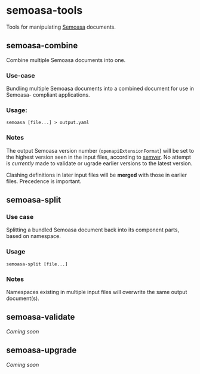 # semoasa-tools

Tools for manipulating [Semoasa](https://github.com/RepreZen/Semoasa) documents.

## semoasa-combine

Combine multiple Semoasa documents into one.

### Use-case

Bundling multiple Semoasa documents into a combined document for use in Semoasa-
compliant applications.

### Usage:

```
semoasa [file...] > output.yaml
```

### Notes

The output Semoasa version number (`openapiExtensionFormat`) will be set to the highest version seen in the input files, according
to [semver](http://semver.org/). No attempt is *currently* made to validate or ugrade earlier versions to the latest version.

Clashing definitions in later input files will be **merged** with those in earlier files. Precedence is important.

## semoasa-split

### Use case

Splitting a bundled Semoasa document back into its component parts, based on namespace.

### Usage

`semoasa-split [file...]`

### Notes

Namespaces existing in multiple input files will overwrite the same output document(s).

## semoasa-validate

*Coming soon*

## semoasa-upgrade

*Coming soon*

